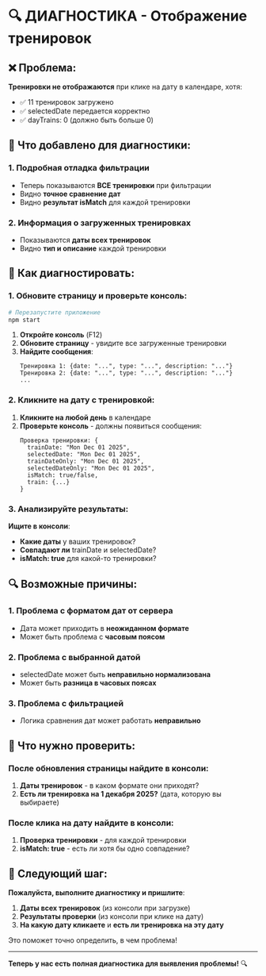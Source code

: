 # 🔍 ДИАГНОСТИКА - Отображение тренировок

## ❌ Проблема:
**Тренировки не отображаются** при клике на дату в календаре, хотя:
- ✅ 11 тренировок загружено
- ✅ selectedDate передается корректно
- ✅ dayTrains: 0 (должно быть больше 0)

## 🔧 Что добавлено для диагностики:

### 1. **Подробная отладка фильтрации**
- Теперь показываются **ВСЕ тренировки** при фильтрации
- Видно **точное сравнение дат**
- Видно **результат isMatch** для каждой тренировки

### 2. **Информация о загруженных тренировках**
- Показываются **даты всех тренировок**
- Видно **тип и описание** каждой тренировки

## 🧪 Как диагностировать:

### 1. Обновите страницу и проверьте консоль:
```bash
# Перезапустите приложение
npm start
```

1. **Откройте консоль** (F12)
2. **Обновите страницу** - увидите все загруженные тренировки
3. **Найдите сообщения**:
   ```
   Тренировка 1: {date: "...", type: "...", description: "..."}
   Тренировка 2: {date: "...", type: "...", description: "..."}
   ...
   ```

### 2. Кликните на дату с тренировкой:
1. **Кликните на любой день** в календаре
2. **Проверьте консоль** - должны появиться сообщения:
   ```
   Проверка тренировки: {
     trainDate: "Mon Dec 01 2025",
     selectedDate: "Mon Dec 01 2025", 
     trainDateOnly: "Mon Dec 01 2025",
     selectedDateOnly: "Mon Dec 01 2025",
     isMatch: true/false,
     train: {...}
   }
   ```

### 3. Анализируйте результаты:
**Ищите в консоли**:
- **Какие даты** у ваших тренировок?
- **Совпадают ли** trainDate и selectedDate?
- **isMatch: true** для какой-то тренировки?

## 🔍 Возможные причины:

### 1. **Проблема с форматом дат от сервера**
- Дата может приходить в **неожиданном формате**
- Может быть проблема с **часовым поясом**

### 2. **Проблема с выбранной датой**
- selectedDate может быть **неправильно нормализована**
- Может быть **разница в часовых поясах**

### 3. **Проблема с фильтрацией**
- Логика сравнения дат может работать **неправильно**

## 📝 Что нужно проверить:

### После обновления страницы найдите в консоли:
1. **Даты тренировок** - в каком формате они приходят?
2. **Есть ли тренировка на 1 декабря 2025?** (дата, которую вы выбираете)

### После клика на дату найдите в консоли:
1. **Проверка тренировки** - для каждой тренировки
2. **isMatch: true** - есть ли хотя бы одно совпадение?

## 🚀 Следующий шаг:

**Пожалуйста, выполните диагностику и пришлите**:
1. **Даты всех тренировок** (из консоли при загрузке)
2. **Результаты проверки** (из консоли при клике на дату)
3. **На какую дату кликаете** и **есть ли тренировка на эту дату**

Это поможет точно определить, в чем проблема!

---

**Теперь у нас есть полная диагностика для выявления проблемы!** 🔍

